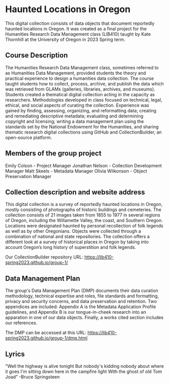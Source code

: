 # Haunted Locations in Oregon
This digital collection consists of data objects that document reportedly haunted locations in Oregon.
It was created as a final project for the Humanities Research Data Management class (LIB410) taught by
Kate Thornhill at the University of Oregon in 2023 Spring term. 

## Course Description
The Humanities Research Data Management class, sometimes referred to as Humanities Data Management, provided students the theory and practical experience to design a humanities data collection. The course taught students how to collect, process, archive,
and publish the data which was retrieved from GLAMs (galleries, libraries, archives, and museums). Students created a thematical 
digital collection acting in the capacity as researchers. Methodologies developed in class focused on technical, legal, ethical, and social aspects of curating the collection. Experience was gained by finding, assessing, organizing, and reformatting data; creating and remediating descriptive metadata; evaluating and determining copyright and licensing; writing a data management plan using the standards set by the National Endowment for the Humanities, and sharing thematic research digital collections using GitHub and CollectionBuilder, an open-source platform.

## Members of the group project
Emily Colson - Project Manager
Jonathan Nelson - Collection Development Manager
Matt Skeels - Metadata Manager
Olivia Wilkonson - Object Preservation Manager

## Collection description and website address
This digital collection is a survey of reportedly haunted locations in Oregon, mostly consisting of photographs of historic buildings and cemeteries. The collection consists of 21 images taken from 1855 to 1977 in several regions of Oregon, including the Willamette Valley, the coast, and Southern Oregon. Locations were designated haunted by personal recollection of folk legends as well as by other Oregonians. Objects were collected through a combination of national and state repositories. The collection offers a different look at a survey of historical places in Oregon by taking into account Oregon’s long history of superstition and folk legends.

Our CollectionBuilder repository URL:
https://lib410-spring2023.github.io/group-1/

## Data Management Plan
The group's Data Management Plan (DMP) documents their data curation methodology, technical expertise and roles,
file standards and formatting, privacy and security concerns, and data preservation and retention. Two appendices are included: Appendix A is the Metadata Application Profile guidelines, and Appendix B is our tongue-in-cheek research into
an apparation in one of our data objects. Finally, a works cited section includes our references.

The DMP can be accessed at this URL:
https://lib410-spring2023.github.io/group-1/dmp.html

## Lyrics
"Well the highway is alive tonight
But nobody's kidding nobody about where it goes
I'm sitting down here in the campfire light
With the ghost of old Tom Joad"
-Bruce Springsteen